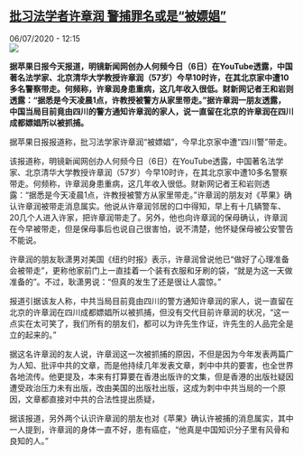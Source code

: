 <!--1594032926000-->
[批习法学者许章润 警捕罪名或是“被嫖娼”](http://www.rfi.fr//cn/%E4%B8%AD%E5%9B%BD/20200706-%E6%89%B9%E4%B9%A0%E6%B3%95%E5%AD%A6%E8%80%85%E8%AE%B8%E7%AB%A0%E6%B6%A6-%E8%AD%A6%E6%8D%95%E7%BD%AA%E5%90%8D%E6%88%96%E6%98%AF-%E8%A2%AB%E5%AB%96%E5%A8%BC)
------

<div>06/07/2020 - 12:15</div><img src="https://s.rfi.fr/media/display/3c27e208-b885-11ea-a1a4-005056bf87d6/w:310/p:16x9/xwr.png"><p><strong>据苹果日报今天报道，明镜新闻网创办人何频今日（6日）在YouTube透露，中国著名法学家、北京清华大学教授许章润（57岁）今早10时许，在其北京家中遭10多名警察带走。何频称，许章润身患重病，这几年收入很低。财新网记者王和岩则透露：“据悉是今天凌晨1点，许教授被警方从家里带走。”据许章润一朋友透露，中国当局目前竟由四川的警方通知许章润的家人，说一直留在北京的许章润在四川成都嫖娼所以被抓捕。</strong></p><div class="t-content__body u-clearfix"><div class="m-interstitial"></div><p>据苹果日报报道称，批习法学家许章润“被嫖娼”，今早北京家中遭“四川警”带走。</p><p>该报道称，明镜新闻网创办人何频今日（6日）在YouTube透露，中国著名法学家、北京清华大学教授许章润（57岁）今早10时许，在其北京家中遭10多名警察带走。何频称，许章润身患重病，这几年收入很低。财新网记者王和岩则透露：“据悉是今天凌晨1点，许教授被警方从家里带走。”许章润的朋友对《苹果》确认许章润被带走消息属实。他说从许章润邻居的口中得知，早上有十几辆警车、20几个人进入许家，把许章润带走了。另外，他也向许章润的保母确认，许章润在今早被带走，但是保母事后也说自己很害怕，说不清楚，他怀疑保母被公安警告不能说。</p><p>许章润的朋友耿潇男对美国《纽约时报》表示，许章润曾说他已“做好了心理准备会被带走”，更称他家前门上一直挂着一个装有衣服和牙刷的袋，“就是为这一天做准备的”。不过，耿潇男说：“但真的发生了还是很让人震惊。”</p><p>报道引据该友人称，中共当局目前竟由四川的警方通知许章润的家人，说一直留在北京的许章润在四川成都嫖娼所以被抓捕，但没有交代目前许章润的状况，“这一点实在太可笑了，我们所有的朋友们，都可以为许先生作证，许先生的人品完全是立的起来的。”</p><p>据这名许章润的友人说，许章润这一次被抓捕的原因，不但是因为今年发表两篇广为人知、批评中共的文章，而是他持续几年发表文章，刺中中共的要害，也全世界各地流传。他更提及，本来有打算要在香港出版许的文集，但是香港的出版社疑因遭受政治压力未有出版，改由美国的出版社出版，这成为刺中中共当局的一个原因，文章都直接对中共的合法性提出质疑，</p><p>据该报道，另外两个认识许章润的朋友也对《苹果》确认许被捕的消息属实，其中一人提到，许章润的身体一直不好，患有癌症，“他真是中国知识分子里有风骨和良知的人。”</p><div class="o-self-promo o-self-promo--nl o-self-promo--hidden" data-selfpromo-newsletter></div><div class="o-self-promo o-self-promo--app o-self-promo--hidden" data-selfpromo-app></div></div>
